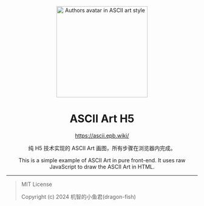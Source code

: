 <div align="center">

<img src="https://github.com/user-attachments/assets/6ec3ec07-cb32-461a-b590-f6b95773ca2b" width="240" alt="Authors avatar in ASCII art style">

# ASCII Art H5

https://ascii.epb.wiki/

纯 H5 技术实现的 ASCII Art 画图，所有步骤在浏览器内完成。

This is a simple example of ASCII Art in pure front-end. It uses raw JavaScript to draw the ASCII Art in HTML.

</div>

---

> MIT License
>
> Copyright (c) 2024 机智的小鱼君(dragon-fish)

